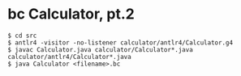 # bc Calculator, pt.2 #

```console
$ cd src
$ antlr4 -visitor -no-listener calculator/antlr4/Calculator.g4
$ javac Calculator.java calculator/Calculator*.java calculator/antlr4/Calculator*.java
$ java Calculator <filename>.bc
```